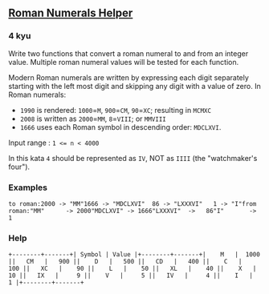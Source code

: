 <h2><a href=https://www.codewars.com/kata/51b66044bce5799a7f000003/train/c target="_blank">Roman Numerals Helper</a></h2><h3>4 kyu</h3><p>Write two functions that convert a roman numeral to and from an integer value. Multiple roman numeral values will be tested for each function.</p><p>Modern Roman numerals are written by expressing each digit separately starting with the left most digit and skipping any digit with a value of zero. In Roman numerals:</p><ul><li><code>1990</code> is rendered: <code>1000</code>=<code>M</code>, <code>900</code>=<code>CM</code>, <code>90</code>=<code>XC</code>; resulting in <code>MCMXC</code></li><li><code>2008</code> is written as <code>2000</code>=<code>MM</code>, <code>8</code>=<code>VIII</code>; or <code>MMVIII</code></li><li><code>1666</code> uses each Roman symbol in descending order: <code>MDCLXVI</code>.</li></ul><p>Input range : <code>1 &lt;= n &lt; 4000</code></p><p>In this kata <code>4</code> should be represented as <code>IV</code>, NOT as <code>IIII</code> (the "watchmaker's four").</p><h3 id="examples">Examples</h3><pre><code>to roman:2000 -&gt; "MM"1666 -&gt; "MDCLXVI"  86 -&gt; "LXXXVI"   1 -&gt; "I"from roman:"MM"      -&gt; 2000"MDCLXVI" -&gt; 1666"LXXXVI"  -&gt;   86"I"       -&gt;    1</code></pre><h3 id="help">Help</h3><pre><code>+--------+-------+| Symbol | Value |+--------+-------+|    M   |  1000 ||   CM   |   900 ||    D   |   500 ||   CD   |   400 ||    C   |   100 ||   XC   |    90 ||    L   |    50 ||   XL   |    40 ||    X   |    10 ||   IX   |     9 ||    V   |     5 ||   IV   |     4 ||    I   |     1 |+--------+-------+</code></pre>